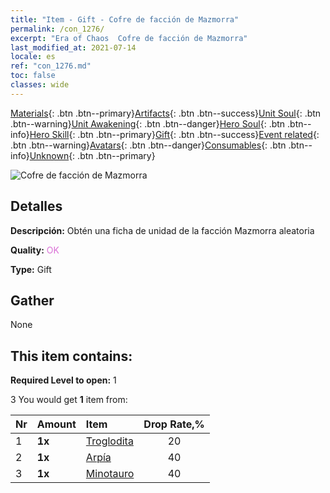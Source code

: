 ```yaml
---
title: "Item - Gift - Cofre de facción de Mazmorra"
permalink: /con_1276/
excerpt: "Era of Chaos  Cofre de facción de Mazmorra"
last_modified_at: 2021-07-14
locale: es
ref: "con_1276.md"
toc: false
classes: wide
---
```

 [Materials](/ItemsES/){: .btn .btn--primary}[Artifacts](/ItemsES/Artifacts/){: .btn .btn--success}[Unit Soul](/ItemsES/UnitSoul/){: .btn .btn--warning}[Unit Awakening](/ItemsES/UnitAwakening/){: .btn .btn--danger}[Hero Soul](/ItemsES/HeroSoul/){: .btn .btn--info}[Hero Skill](/ItemsES/HeroSkill/){: .btn .btn--primary}[Gift](/ItemsES/Gift/){: .btn .btn--success}[Event related](/ItemsES/Events/){: .btn .btn--warning}[Avatars](/ItemsES/Avatars/){: .btn .btn--danger}[Consumables](/ItemsES/Consumables/){: .btn .btn--info}[Unknown](/ItemsES/Unknown/){: .btn .btn--primary}

 ![Cofre de facción de Mazmorra](/images/t/i_904008.png)

## Detalles
 **Descripción:** Obtén una ficha de unidad de la facción Mazmorra aleatoria

 **Quality:** <span style="color: #DA70D6">OK</span>

 **Type:** Gift

## Gather

  None

## This item contains:

 **Required Level to open:** 1

 3 You would get **1** item  from:

  | Nr | Amount |     Item    | Drop Rate,% |
  |:---|:-------|:------------|:---------:|
  | 1 |  **1x** | [Troglodita](/ItemsES/unt_244/) | 20 | 
  | 2 |  **1x** | [Arpía](/ItemsES/unt_245/) | 40 | 
  | 3 |  **1x** | [Minotauro](/ItemsES/unt_248/) | 40 | 
